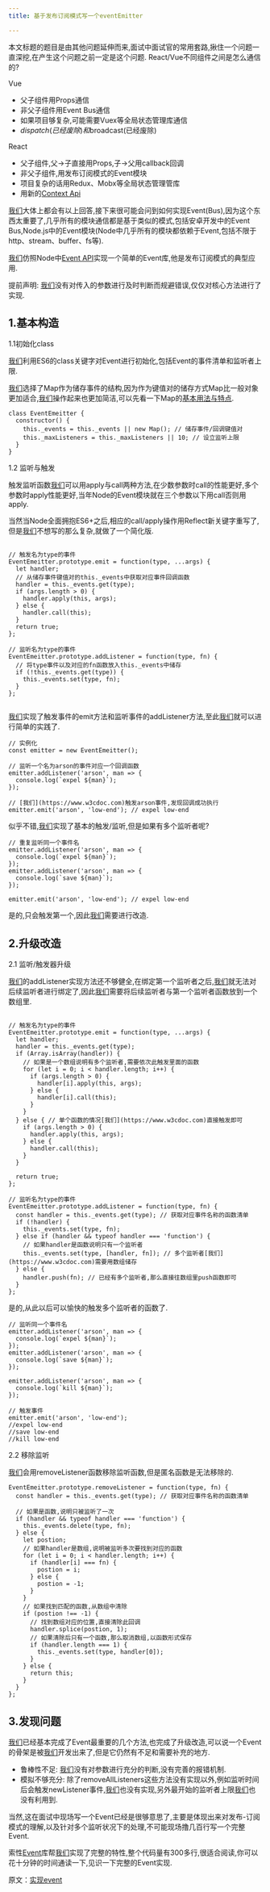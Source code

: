 ```yaml
---
title: 基于发布订阅模式写一个eventEmitter

---
```

本文标题的题目是由其他问题延伸而来,面试中面试官的常用套路,揪住一个问题一直深挖,在产生这个问题之前一定是这个问题.
React/Vue不同组件之间是怎么通信的?
    
Vue
- 父子组件用Props通信
- 非父子组件用Event Bus通信
- 如果项目够复杂,可能需要Vuex等全局状态管理库通信
- $dispatch(已经废除)和$broadcast(已经废除)
    
React
- 父子组件,父->子直接用Props,子->父用callback回调
- 非父子组件,用发布订阅模式的Event模块
- 项目复杂的话用Redux、Mobx等全局状态管理管库
 - 用新的<a href="https://juejin.im/post/5a7b41605188257a6310fbec" target="_blank" rel="noopener noreferrer">Context Api</a>
    
 [我们](https://www.w3cdoc.com)大体上都会有以上回答,接下来很可能会问到如何实现Event(Bus),因为这个东西太重要了,几乎所有的模块通信都是基于类似的模式,包括安卓开发中的Event Bus,Node.js中的Event模块(Node中几乎所有的模块都依赖于Event,包括不限于http、stream、buffer、fs等).
  
 [我们](https://www.w3cdoc.com)仿照Node中<a href="https://link.juejin.im?target=http%3A%2F%2Fnodejs.cn%2Fapi%2Fevents.html" target="_blank" rel="nofollow noopener noreferrer">Event API</a>实现一个简单的Event库,他是发布订阅模式的典型应用.

提前声明: [我们](https://www.w3cdoc.com)没有对传入的参数进行及时判断而规避错误,仅仅对核心方法进行了实现.
    
## 1.基本构造
  
1.1初始化class
  
 [我们](https://www.w3cdoc.com)利用ES6的class关键字对Event进行初始化,包括Event的事件清单和监听者上限.
  
 [我们](https://www.w3cdoc.com)选择了Map作为储存事件的结构,因为作为键值对的储存方式Map比一般对象更加适合,[我们](https://www.w3cdoc.com)操作起来也更加简洁,可以先看一下Map的<a href="https://link.juejin.im?target=http%3A%2F%2Fes6.ruanyifeng.com%2F%23docs%2Fset-map%23Map" target="_blank" rel="nofollow noopener noreferrer">基本用法与特点</a>.
  
```
class EventEmeitter {
  constructor() {
    this._events = this._events || new Map(); // 储存事件/回调键值对
    this._maxListeners = this._maxListeners || 10; // 设立监听上限
  }
}

```
1.2 监听与触发
  
 触发监听函数[我们](https://www.w3cdoc.com)可以用apply与call两种方法,在少数参数时call的性能更好,多个参数时apply性能更好,当年Node的Event模块就在三个参数以下用call否则用apply.
  
 当然当Node全面拥抱ES6+之后,相应的call/apply操作用Reflect新关键字重写了,但是[我们](https://www.w3cdoc.com)不想写的那么复杂,就做了一个简化版.
  
```

// 触发名为type的事件
EventEmeitter.prototype.emit = function(type, ...args) {
  let handler;
  // 从储存事件键值对的this._events中获取对应事件回调函数
  handler = this._events.get(type);
  if (args.length > 0) {
    handler.apply(this, args);
  } else {
    handler.call(this);
  }
  return true;
};

// 监听名为type的事件
EventEmeitter.prototype.addListener = function(type, fn) {
  // 将type事件以及对应的fn函数放入this._events中储存
  if (!this._events.get(type)) {
    this._events.set(type, fn);
  }
};


```
 [我们](https://www.w3cdoc.com)实现了触发事件的emit方法和监听事件的addListener方法,至此[我们](https://www.w3cdoc.com)就可以进行简单的实践了.
  
```
// 实例化
const emitter = new EventEmeitter();

// 监听一个名为arson的事件对应一个回调函数
emitter.addListener('arson', man => {
  console.log(`expel ${man}`);
});

// [我们](https://www.w3cdoc.com)触发arson事件,发现回调成功执行
emitter.emit('arson', 'low-end'); // expel low-end

```
 似乎不错,[我们](https://www.w3cdoc.com)实现了基本的触发/监听,但是如果有多个监听者呢?
  
```
// 重复监听同一个事件名
emitter.addListener('arson', man => {
  console.log(`expel ${man}`);
});
emitter.addListener('arson', man => {
  console.log(`save ${man}`);
});

emitter.emit('arson', 'low-end'); // expel low-end

```
 是的,只会触发第一个,因此[我们](https://www.w3cdoc.com)需要进行改造.
  
  
## 2.升级改造

2.1 监听/触发器升级
  
 [我们](https://www.w3cdoc.com)的addListener实现方法还不够健全,在绑定第一个监听者之后,[我们](https://www.w3cdoc.com)就无法对后续监听者进行绑定了,因此[我们](https://www.w3cdoc.com)需要将后续监听者与第一个监听者函数放到一个数组里.
  
```

// 触发名为type的事件
EventEmeitter.prototype.emit = function(type, ...args) {
  let handler;
  handler = this._events.get(type);
  if (Array.isArray(handler)) {
    // 如果是一个数组说明有多个监听者,需要依次此触发里面的函数
    for (let i = 0; i < handler.length; i++) {
      if (args.length > 0) {
        handler[i].apply(this, args);
      } else {
        handler[i].call(this);
      }
    }
  } else { // 单个函数的情况[我们](https://www.w3cdoc.com)直接触发即可
    if (args.length > 0) {
      handler.apply(this, args);
    } else {
      handler.call(this);
    }
  }

  return true;
};

// 监听名为type的事件
EventEmeitter.prototype.addListener = function(type, fn) {
  const handler = this._events.get(type); // 获取对应事件名称的函数清单
  if (!handler) {
    this._events.set(type, fn);
  } else if (handler && typeof handler === 'function') {
    // 如果handler是函数说明只有一个监听者
    this._events.set(type, [handler, fn]); // 多个监听者[我们](https://www.w3cdoc.com)需要用数组储存
  } else {
    handler.push(fn); // 已经有多个监听者,那么直接往数组里push函数即可
  }
};

```
 是的,从此以后可以愉快的触发多个监听者的函数了.
  
```
// 监听同一个事件名
emitter.addListener('arson', man => {
  console.log(`expel ${man}`);
});
emitter.addListener('arson', man => {
  console.log(`save ${man}`);
});

emitter.addListener('arson', man => {
  console.log(`kill ${man}`);
});

// 触发事件
emitter.emit('arson', 'low-end');
//expel low-end
//save low-end
//kill low-end

```
2.2 移除监听
  
 [我们](https://www.w3cdoc.com)会用removeListener函数移除监听函数,但是匿名函数是无法移除的.
  
```
EventEmeitter.prototype.removeListener = function(type, fn) {
  const handler = this._events.get(type); // 获取对应事件名称的函数清单

  // 如果是函数,说明只被监听了一次
  if (handler && typeof handler === 'function') {
    this._events.delete(type, fn);
  } else {
    let postion;
    // 如果handler是数组,说明被监听多次要找到对应的函数
    for (let i = 0; i < handler.length; i++) {
      if (handler[i] === fn) {
        postion = i;
      } else {
        postion = -1;
      }
    }
    // 如果找到匹配的函数,从数组中清除
    if (postion !== -1) {
      // 找到数组对应的位置,直接清除此回调
      handler.splice(postion, 1);
      // 如果清除后只有一个函数,那么取消数组,以函数形式保存
      if (handler.length === 1) {
        this._events.set(type, handler[0]);
      }
    } else {
      return this;
    }
  }
};

```
  
## 3.发现问题
 [我们](https://www.w3cdoc.com)已经基本完成了Event最重要的几个方法,也完成了升级改造,可以说一个Event的骨架是被[我们](https://www.w3cdoc.com)开发出来了,但是它仍然有不足和需要补充的地方.
- 鲁棒性不足: [我们](https://www.w3cdoc.com)没有对参数进行充分的判断,没有完善的报错机制.
- 模拟不够充分: 除了removeAllListeners这些方法没有实现以外,例如监听时间后会触发newListener事件,[我们](https://www.w3cdoc.com)也没有实现,另外最开始的监听者上限[我们](https://www.w3cdoc.com)也没有利用到.
  
 当然,这在面试中现场写一个Event已经是很够意思了,主要是体现出来对发布-订阅模式的理解,以及针对多个监听状况下的处理,不可能现场撸几百行写一个完整Event.
  
 索性<a href="https://link.juejin.im?target=https%3A%2F%2Fgithub.com%2FGozala%2Fevents%2Fblob%2Fmaster%2Fevents.js" target="_blank" rel="nofollow noopener noreferrer">Event</a>库帮[我们](https://www.w3cdoc.com)实现了完整的特性,整个代码量有300多行,很适合阅读,你可以花十分钟的时间通读一下,见识一下完整的Event实现.
</div>

原文：[实现event][1]

 [1]: https://juejin.im/post/5ac2fb886fb9a028b86e328c
